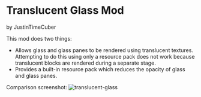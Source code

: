 # Translucent Glass Mod

by JustinTimeCuber

This mod does two things:

- Allows glass and glass panes to be rendered using translucent textures. Attempting to do this using only a resource pack does not work because translucent blocks are rendered during a separate stage.
- Provides a built-in resource pack which reduces the opacity of glass and glass panes.

Comparison screenshot:
![translucent-glass](https://github.com/JustinTimeCuber/translucent-glass/assets/46458276/2b25e2cf-445e-464c-a942-5bfc42d70d92)

